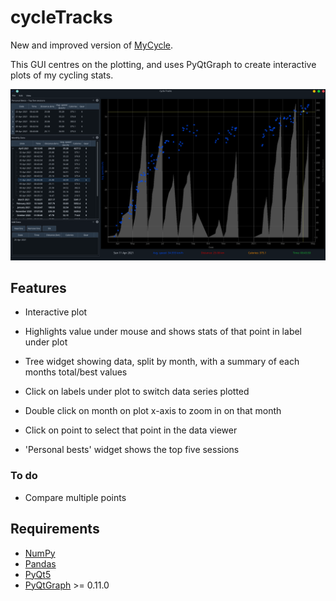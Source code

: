 # cycleTracks

New and improved version of [MyCycle](https://github.com/keziah55/MyCycle).

This GUI centres on the plotting, and uses PyQtGraph to create interactive
plots of my cycling stats.



![Cycle Tracks GUI](./screenshots/cycletracks-2021-04-25.png)


## Features

- Interactive plot

- Highlights value under mouse and shows stats of that point in label under plot

- Tree widget showing data, split by month, with a summary of each months total/best values

- Click on labels under plot to switch data series plotted

- Double click on month on plot x-axis to zoom in on that month

- Click on point to select that point in the data viewer

- 'Personal bests' widget shows the top five sessions


### To do

- Compare multiple points

## Requirements

- [NumPy](https://numpy.org/)
- [Pandas](https://pandas.pydata.org/)
- [PyQt5](https://pypi.org/project/PyQt5/)
- [PyQtGraph](https://pypi.org/project/pyqtgraph/) >= 0.11.0
